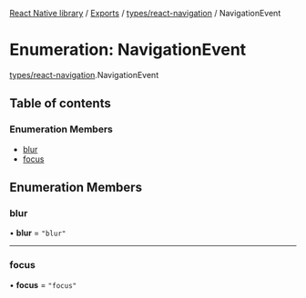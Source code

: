 [React Native library](../index.md) / [Exports](../modules.md) / [types/react-navigation](../modules/types_react_navigation.md) / NavigationEvent

# Enumeration: NavigationEvent

[types/react-navigation](../modules/types_react_navigation.md).NavigationEvent

## Table of contents

### Enumeration Members

- [blur](types_react_navigation.NavigationEvent.md#blur)
- [focus](types_react_navigation.NavigationEvent.md#focus)

## Enumeration Members

### blur

• **blur** = ``"blur"``

___

### focus

• **focus** = ``"focus"``
